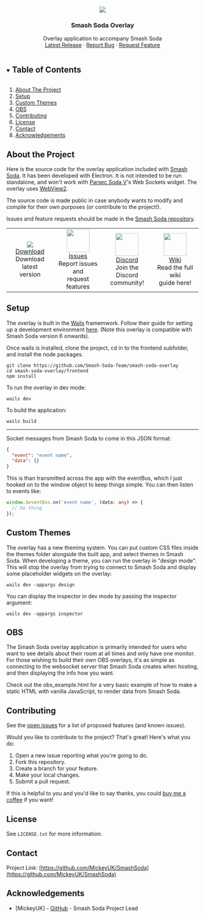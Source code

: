 <!-- PROJECT LOGO -->
<br />
<p align="center">
  <img src="github/logo.png"/>
  <h3 align="center">
  Smash Soda Overlay
  </h3>

  <p align="center">
    Overlay application to accompany Smash Soda
    <br />
    <a href="https://github.com/MickeyUK/SmashSoda/releases">Latest Release</a>
    ·
    <a href="https://github.com/MickeyUK/SmashSoda/issues">Report Bug</a>
    ·
    <a href="https://github.com/MickeyUK/SmashSoda/issues">Request Feature</a>
  </p>
</p>

<!-- TABLE OF CONTENTS -->
<details open="open">
  <summary><h2 style="display: inline-block">Table of Contents</h2></summary>
  <ol>
    <li>
      <a href="#about-the-project">About The Project</a>
    </li>
    <li><a href="#setup">Setup</a></li>
    <li><a href="#custom-themes">Custom Themes</a></li>
    <li><a href="#obs">OBS</a></li>
    <li><a href="#contributing">Contributing</a></li>
    <li><a href="#license">License</a></li>
    <li><a href="#contact">Contact</a></li>
    <li><a href="#acknowledgements">Acknowledgements</a></li>
  </ol>
</details>


## About the Project

Here is the source code for the overlay application included with <a href="https://github.com/mickeyuk/SmashSoda">Smash Soda</a>. It has been developed with Electron. It is not intended to be run standalone, and won't work with <a href="https://github.com/v6ooo/ParsecSodaV">Parsec Soda V</a>'s Web Sockets widget. The overlay uses <a href="https://developer.microsoft.com/en-gb/microsoft-edge/webview2/?form=MA13LH">WebView2</a>.

The source code is made public in case anybody wants to modify and compile for their own purposes (or contribute to the project!).

Issues and feature requests should be made in the <a href="https://github.com/MickeyUK/SmashSoda/issues">Smash Soda repository</a>.

<table>
    <tr>
        <td align="center">
           <a href="https://github.com/MickeyUK/SmashSoda/releases">
               <img src="https://raw.githubusercontent.com/MickeyUK/SmashSoda/master/github/Icons/download.png">
               <div>Download</div>
           </a>
           <div>Download latest<br>version</div>
        </td>
        <td align="center">
           <a href="https://github.com/MickeyUK/SmashSoda/issues">
               <img width="60px" src="https://raw.githubusercontent.com/MickeyUK/SmashSoda/master/github/Icons/fix.png">
               <div>Issues</div>
           </a>
           <div>Report issues and<br>request features</div>
        </td>
        <td align="center">
           <a href="https://discord.gg/9ZHmwce">
               <img width="60px" src="https://raw.githubusercontent.com/MickeyUK/SmashSoda/master/github/Icons/discord.png">
               <div>Discord</div>
           </a>
           <div>Join the Discord<br>community!</div>
        </td>
        <td align="center">
           <a href="https://github.com/MickeyUK/SmashSoda/wiki">
               <img width="60px" src="https://raw.githubusercontent.com/MickeyUK/SmashSoda/master/github/Icons/help.png">
               <div>Wiki</div>
           </a>
           <div>Read the full wiki<br>guide here!</div>
        </td>
    </tr>
</table>

## Setup

The overlay is built in the <a href="https://wails.io/">Wails</a> framemwork. Follow their guide for setting up a development environment <a href="https://wails.io/docs/next/gettingstarted/installation">here</a>. (Note this overlay is compatible with Smash Soda version 6 onwards).

Once wails is installed, clone the project, cd in to the frontend subfolder, and install the node packages.

```
git clone https://github.com/Smash-Soda-Team/smash-soda-overlay
cd smash-soda-overlay/frontend
npm install
```

To run the overlay in dev mode:

```
wails dev
```

To build the application:

```
wails build
```

----

Socket messages from Smash Soda to come in this JSON format:
```json
{
  "event": "event name",
  "data": {}
}
```
This is than transmitted across the app with the eventBus, which I just hooked on to the window object to keep things simple. You can then listen to events like:
```ts
window.$eventBus.on('event name', (data: any) => {
  // Do thing
});
```

## Custom Themes

The overlay has a new theming system. You can put custom CSS files inside the themes folder alongside the built app, and select themes in Smash Soda. When developing a theme, you can run the overlay in "design mode". This will stop the overlay from trying to connect to Smash Soda and display some placeholder widgets on the overlay:

```
wails dev -appargs design
```

You can display the inspector in dev mode by passing the inspector argument:

```
wails dev -appargs inspector
```

## OBS

The Smash Soda overlay application is primarily intended for users who want to see details about their room at all times and only have one monitor. For those wishing to build their own OBS overlays, it's as simple as connecting to the websocket server that Smash Soda creates when hosting, and then displaying the info how you want.

Check out the obs_example.html for a very basic example of how to make a static HTML with vanilla JavaScript, to render data from Smash Soda.

## Contributing

See the [open issues](https://github.com/MickeyUK/SmashSoda/issues) for a list of proposed features (and known issues).

Would you like to contribute to the project? That's great! Here's what you do:


1. Open a new issue reporting what you're going to do.
2. Fork this repository.
3. Create a branch for your feature.
4. Make your local changes.
5. Submit a pull request.

If this is helpful to you and you'd like to say thanks, you could <a href="https://ko-fi.com/mickeyuk">buy me a coffee</a> if you want!

## License

See `LICENSE.txt` for more information.


## Contact


Project Link: [https://github.com/MickeyUK/SmashSoda](https://github.com/MickeyUK/SmashSoda)



<!-- ACKNOWLEDGEMENTS -->
## Acknowledgements

* [MickeyUK] - [GitHub](https://github.com/MickeyUK) - Smash Soda Project Lead